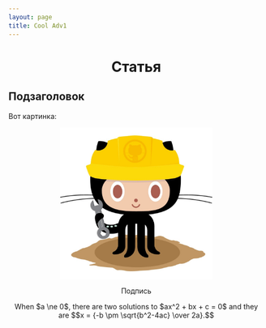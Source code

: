 ```yaml
---
layout: page
title: Cool Adv1
---
```

# <p style="text-align: center">Статья</p>

## Подзаголовок

Вот картинка:
<p>
    <img style="display: block; margin: auto" src="../images/ru/2.jpg" width=300>
    <p style="text-align: center">Подпись</p>
</p>

<p style="text-align: center">When $a \ne 0$, there are two solutions to $ax^2 + bx + c = 0$ and they are
$$x = {-b \pm \sqrt{b^2-4ac} \over 2a}.$$</p>
